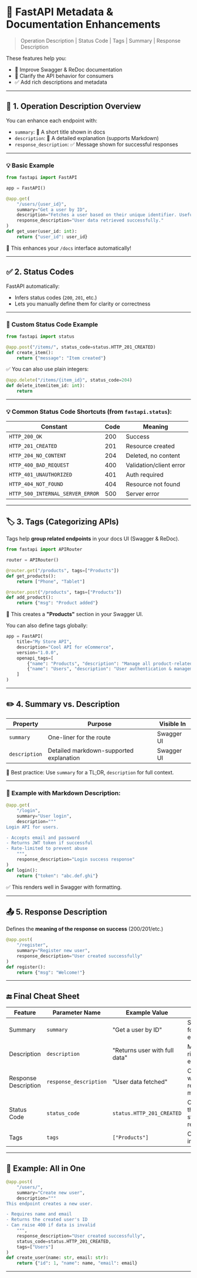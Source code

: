 # 🌟 FastAPI Metadata & Documentation Enhancements

> Operation Description | Status Code | Tags | Summary | Response Description

These features help you:

* 📘 Improve Swagger & ReDoc documentation
* 🧪 Clarify the API behavior for consumers
* ✅ Add rich descriptions and metadata

---

## 📌 1. **Operation Description Overview**

You can enhance each endpoint with:

* `summary`: 📝 A short title shown in docs
* `description`: 📖 A detailed explanation (supports Markdown)
* `response_description`: ✅ Message shown for successful responses

---

### 💡 Basic Example

```python
from fastapi import FastAPI

app = FastAPI()

@app.get(
    "/users/{user_id}",
    summary="Get a user by ID",
    description="Fetches a user based on their unique identifier. Useful for profile views.",
    response_description="User data retrieved successfully."
)
def get_user(user_id: int):
    return {"user_id": user_id}
```

🧠 This enhances your `/docs` interface automatically!

---

## ✅ 2. **Status Codes**

FastAPI automatically:

* Infers status codes (`200`, `201`, etc.)
* Lets you manually define them for clarity or correctness

---

### 🧪 Custom Status Code Example

```python
from fastapi import status

@app.post("/items/", status_code=status.HTTP_201_CREATED)
def create_item():
    return {"message": "Item created"}
```

✅ You can also use plain integers:

```python
@app.delete("/items/{item_id}", status_code=204)
def delete_item(item_id: int):
    return
```

---

### 💡 Common Status Code Shortcuts (from `fastapi.status`):

| Constant                         | Code | Meaning                 |
| -------------------------------- | ---- | ----------------------- |
| `HTTP_200_OK`                    | 200  | Success                 |
| `HTTP_201_CREATED`               | 201  | Resource created        |
| `HTTP_204_NO_CONTENT`            | 204  | Deleted, no content     |
| `HTTP_400_BAD_REQUEST`           | 400  | Validation/client error |
| `HTTP_401_UNAUTHORIZED`          | 401  | Auth required           |
| `HTTP_404_NOT_FOUND`             | 404  | Resource not found      |
| `HTTP_500_INTERNAL_SERVER_ERROR` | 500  | Server error            |

---

## 🏷️ 3. **Tags (Categorizing APIs)**

Tags help **group related endpoints** in your docs UI (Swagger & ReDoc).

```python
from fastapi import APIRouter

router = APIRouter()

@router.get("/products", tags=["Products"])
def get_products():
    return ["Phone", "Tablet"]

@router.post("/products", tags=["Products"])
def add_product():
    return {"msg": "Product added"}
```

📌 This creates a **"Products"** section in your Swagger UI.

You can also define tags globally:

```python
app = FastAPI(
    title="My Store API",
    description="Cool API for eCommerce",
    version="1.0.0",
    openapi_tags=[
        {"name": "Products", "description": "Manage all product-related endpoints"},
        {"name": "Users", "description": "User authentication & management"}
    ]
)
```

---

## ✏️ 4. **Summary vs. Description**

| Property      | Purpose                                 | Visible In |
| ------------- | --------------------------------------- | ---------- |
| `summary`     | One-liner for the route                 | Swagger UI |
| `description` | Detailed markdown-supported explanation | Swagger UI |

🧪 Best practice:
Use `summary` for a TL;DR, `description` for full context.

---

### 🧪 Example with Markdown Description:

```python
@app.get(
    "/login",
    summary="User login",
    description="""
Login API for users.

- Accepts email and password  
- Returns JWT token if successful  
- Rate-limited to prevent abuse
    """,
    response_description="Login success response"
)
def login():
    return {"token": "abc.def.ghi"}
```

✅ This renders well in Swagger with formatting.

---

## 📤 5. **Response Description**

Defines the **meaning of the response on success** (200/201/etc.)

```python
@app.post(
    "/register",
    summary="Register new user",
    response_description="User created successfully"
)
def register():
    return {"msg": "Welcome!"}
```

---

## 🔚 Final Cheat Sheet

| Feature              | Parameter Name         | Example Value                 | Purpose                                |
| -------------------- | ---------------------- | ----------------------------- | -------------------------------------- |
| Summary              | `summary`              | "Get a user by ID"            | Short label for endpoint               |
| Description          | `description`          | "Returns user with full data" | Markdown-rich explanation              |
| Response Description | `response_description` | "User data fetched"           | Clarifies what the response means      |
| Status Code          | `status_code`          | `status.HTTP_201_CREATED`     | Controls the HTTP status code returned |
| Tags                 | `tags`                 | `["Products"]`                | Categorizes in docs UI                 |

---

## 📘 Example: All in One

```python
@app.post(
    "/users/",
    summary="Create new user",
    description="""
This endpoint creates a new user.

- Requires name and email  
- Returns the created user's ID  
- Can raise 400 if data is invalid
    """,
    response_description="User created successfully",
    status_code=status.HTTP_201_CREATED,
    tags=["Users"]
)
def create_user(name: str, email: str):
    return {"id": 1, "name": name, "email": email}
```

---
